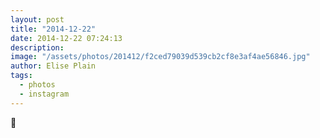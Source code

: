 ```yaml
---
layout: post
title: "2014-12-22"
date: 2014-12-22 07:24:13
description: 
image: "/assets/photos/201412/f2ced79039d539cb2cf8e3af4ae56846.jpg"
author: Elise Plain
tags: 
  - photos
  - instagram
---
```


🚂
<p></p>
